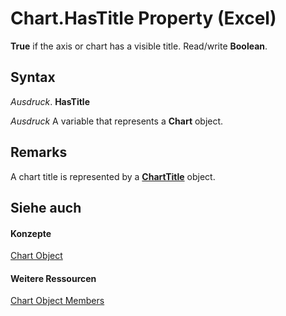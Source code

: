 
# Chart.HasTitle Property (Excel)

 **True** if the axis or chart has a visible title. Read/write **Boolean**.


## Syntax

 _Ausdruck_. **HasTitle**

 _Ausdruck_ A variable that represents a **Chart** object.


## Remarks

A chart title is represented by a  **[ChartTitle](e0a10650-66dd-dd33-e9ba-5a5c0f78f2c3.md)** object.


## Siehe auch


#### Konzepte


[Chart Object](179c32ce-49bd-6f36-ea12-89fb5443f3ea.md)
#### Weitere Ressourcen


[Chart Object Members](http://msdn.microsoft.com/library/a3f8ac44-02d6-6f3f-b5e0-23f4bd5d6baf%28Office.15%29.aspx)